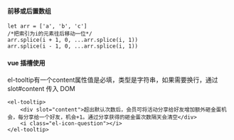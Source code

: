 #### 前移或后置数组

```
let arr = ['a', 'b', 'c']
/*把索引为i的元素往后移动一位*/
arr.splice(i + 1, 0, ...arr.splice(i, 1))
arr.splice(i - 1, 0, ...arr.splice(i, 1))
```

#### vue 插槽使用
el-tooltip有一个content属性值是必填，类型是字符串，如果需要换行，通过 slot#content 传入 DOM
```
<el-tooltip>
    <div slot="content">超出默认次数后，会员可将活动分享给好友增加额外砸金蛋机会，每分享给一个好友，机会+1。通过分享获得的砸金蛋次数隔天会清空</div>
    <i class="el-icon-question"></i>
</el-tooltip>
```
